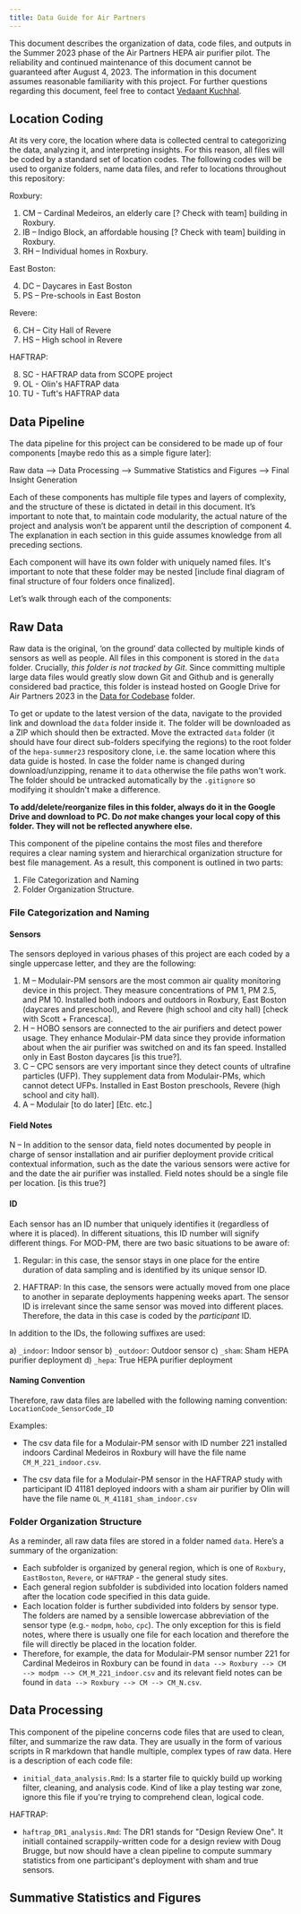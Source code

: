 ```yaml
---
title: Data Guide for Air Partners
---
```



This document describes the organization of data, code files, and outputs in the Summer 2023 phase of the Air Partners HEPA air purifier pilot. The reliability and continued maintenance of this document cannot be guaranteed after August 4, 2023. The information in this document assumes reasonable familiarity with this project. For further questions regarding this document, feel free to contact [Vedaant Kuchhal](mailto:vedaantk22@gmail.com).


## Location Coding
At its very core, the location where data is collected central to categorizing the data, analyzing it, and interpreting insights. For this reason, all files will be coded by a standard set of location codes. The following codes will be used to organize folders, name data files, and refer to locations throughout this repository:

Roxbury:

1. CM – Cardinal Medeiros, an elderly care [? Check with team] building in Roxbury.
2. IB – Indigo Block, an affordable housing [? Check with team] building in Roxbury.
3. RH – Individual homes in Roxbury.

East Boston:

4. DC – Daycares in East Boston
5. PS – Pre-schools in East Boston

Revere:

6. CH – City Hall of Revere
7. HS – High school in Revere

HAFTRAP:

8. SC - HAFTRAP data from SCOPE project
9. OL - Olin's HAFTRAP data
10. TU - Tuft's HAFTRAP data

## Data Pipeline
The data pipeline for this project can be considered to be made up of four components [maybe redo this as a simple figure later]:

Raw data --> Data Processing --> Summative Statistics and Figures --> Final Insight Generation

Each of these components has multiple file types and layers of complexity, and the structure of these is dictated in detail in this document. It’s important to note that, to maintain code modularity, the actual nature of the project and analysis won’t be apparent until the description of component 4. The explanation in each section in this guide assumes knowledge from all preceding sections.

Each component will have its own folder with uniquely named files. It's important to note that these folder may be nested [include final diagram of final structure of four folders once finalized].

Let’s walk through each of the components:

## Raw Data
Raw data is the original, ‘on the ground’ data collected by multiple kinds of sensors as well as people. All files in this component is stored in the `data` folder. Crucially, *this folder is not tracked by Git*. Since committing multiple large data files would greatly slow down Git and Github and is generally considered bad practice, this folder is instead hosted on Google Drive for Air Partners 2023 in the [Data for Codebase](https://drive.google.com/drive/folders/1J6w_h6FFlxgXWv3k7CkSchYMkhryRF8n) folder. 

To get or update to the latest version of the data, navigate to the provided link and download the `data` folder inside it. The folder will be downloaded as a ZIP which should then be extracted. Move the extracted `data` folder (it should have four direct sub-folders specifying the regions) to the root folder of the `hepa-summer23` respository clone, i.e. the same location where this data guide is hosted. In case the folder name is changed during download/unzipping, rename it to `data` otherwise the file paths won't work. The folder should be untracked automatically by the `.gitignore` so modifying it shouldn't make a difference.

**To add/delete/reorganize files in this folder, always do it in the Google Drive and download to PC. Do *not* make changes your local copy of this folder. They will not be reflected anywhere else.**

This component of the pipeline contains the most files and therefore requires a clear naming system and hierarchical organization structure for best file management. As a result, this component is outlined in two parts:

1. File Categorization and Naming
2. Folder Organization Structure. 

### File Categorization and Naming
#### Sensors
The sensors deployed in various phases of this project are each coded by a single uppercase letter, and they are the following:

1. M – Modulair-PM sensors are the most common air quality monitoring device in this project. They measure concentrations of PM 1, PM 2.5, and PM 10. Installed both indoors and outdoors in Roxbury, East Boston (daycares and preschool), and Revere (high school and city hall) [check with Scott + Francesca].
2. H – HOBO sensors are connected to the air purifiers and detect power usage. They enhance Modulair-PM data since they provide information about when the air purifier was switched on and its fan speed. Installed only in East Boston daycares [is this true?].
3. C – CPC sensors are very important since they detect counts of ultrafine particles (UFP). They supplement data from Modulair-PMs, which cannot detect UFPs. Installed in East Boston preschools, Revere (high school and city hall).
4. A – Modulair [to do later]
[Etc. etc.]

#### Field Notes
N – In addition to the sensor data, field notes documented by people in charge of sensor installation and air purifier deployment provide critical contextual information, such as the date the various sensors were active for and the date the air purifier was installed. Field notes should be a single file per location. [is this true?]

#### ID 
Each sensor has an ID number that uniquely identifies it (regardless of where it is placed). In different situations, this ID number will signify different things. For MOD-PM, there are two basic situations to be aware of:

1. Regular: in this case, the sensor stays in one place for the entire duration of data sampling and is identified by its unique sensor ID.

2. HAFTRAP: In this case, the sensors were actually moved from one place to another in separate deployments happening weeks apart. The sensor ID is irrelevant since the same sensor was moved into different places. Therefore, the data in this case is coded by the *participant* ID. 

In addition to the IDs, the following suffixes are used:

a) `_indoor`: Indoor sensor
b) `_outdoor`: Outdoor sensor
c) `_sham`: Sham HEPA purifier deployment
d) `_hepa`: True HEPA purifier deployment



#### Naming Convention
Therefore, raw data files are labelled with the following naming convention:
`LocationCode_SensorCode_ID`

Examples:

* The csv data file for a Modulair-PM sensor with ID number 221 installed indoors Cardinal Medeiros in Roxbury will have the file name `CM_M_221_indoor.csv`.

* The csv data file for a Modulair-PM sensor in the HAFTRAP study with participant ID 41181 deployed indoors with a sham air purifier by Olin will have the file name `OL_M_41181_sham_indoor.csv`


### Folder Organization Structure
As a reminder, all raw data files are stored in a folder named `data`. Here’s a summary of the organization:

* Each subfolder is organized by general region, which is one of `Roxbury`, `EastBoston`, `Revere`, or `HAFTRAP` - the general study sites.
* Each general region subfolder is  subdivided into location folders named after the location code specified in this data guide.
*	Each location folder is further subdivided into folders by sensor type. The folders are named by a sensible lowercase abbreviation of the sensor type (e.g.- `modpm`, `hobo`, `cpc`). The only exception for this is field notes, where there is usually one file for each location and therefore the file will directly be placed in the location folder.
* Therefore, for example, the data for Modulair-PM sensor number 221 for Cardinal Medeiros in Roxbury can be found in `data --> Roxbury --> CM --> modpm --> CM_M_221_indoor.csv` and its relevant field notes can be found in `data --> Roxbury --> CM --> CM_N.csv`.

## Data Processing
This component of the pipeline concerns code files that are used to clean, filter, and summarize the raw data. They are usually in the form of various scripts in R markdown that handle multiple, complex types of raw data. Here is a description of each code file:

* `initial_data_analysis.Rmd`: Is a starter file to quickly build up working filter, cleaning, and analysis code. Kind of like a play testing war zone, ignore this file if you're trying to comprehend clean, logical code.

HAFTRAP:

* `haftrap_DR1_analysis.Rmd`: The DR1 stands for "Design Review One". It initiall contained scrappily-written code for a design review with Doug Brugge, but now should have a clean pipeline to compute summary statistics from one participant's deployment with sham and true sensors.

## Summative Statistics and Figures

